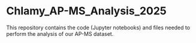 # Chlamy_AP-MS_Analysis_2025
This repository contains the code (Jupyter notebooks) and files needed to perform the analysis of our AP-MS dataset.
